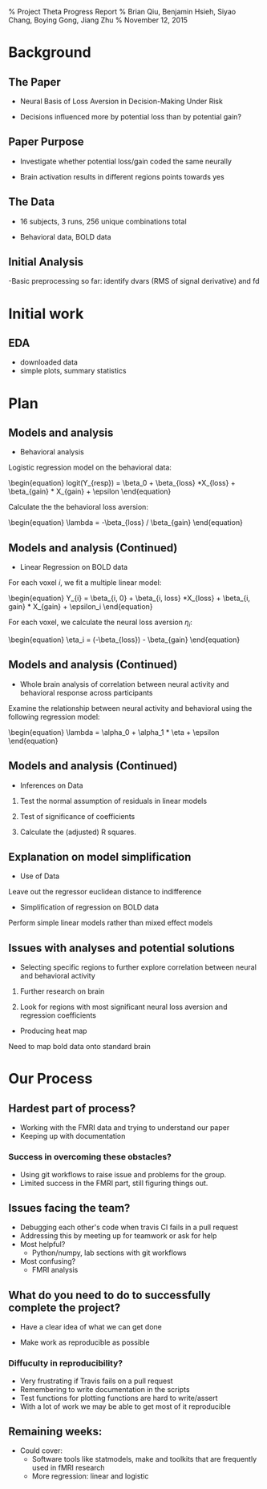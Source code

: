 % Project Theta Progress Report
% Brian Qiu, Benjamin Hsieh, Siyao Chang, Boying Gong, Jiang Zhu
% November 12, 2015

# Background

## The Paper
- Neural Basis of Loss Aversion in Decision-Making Under Risk

- Decisions influenced more by potential loss than by potential gain? 

## Paper Purpose
- Investigate whether potential loss/gain coded the same neurally

- Brain activation results in different regions points towards yes
 

## The Data

- 16 subjects, 3 runs, 256 unique combinations total

- Behavioral data, BOLD data

## Initial Analysis

-Basic preprocessing so far: identify dvars (RMS of signal derivative) and fd

# Initial work

## EDA

- downloaded data
- simple plots, summary statistics

# Plan

## Models and analysis

- Behavioral analysis

Logistic regression model on the behavioral data:

\begin{equation}
logit(Y_{resp}) = \beta_0 + \beta_{loss} *X_{loss} + \beta_{gain} * X_{gain}  + \epsilon
\end{equation}

Calculate the the behavioral loss aversion:

\begin{equation}
\lambda = -\beta_{loss} / \beta_{gain}
\end{equation}

## Models and analysis (Continued)

- Linear Regression on BOLD data

For each voxel $i$, we fit a multiple linear model:

\begin{equation}
Y_{i} = \beta_{i, 0} + \beta_{i, loss} *X_{loss} + \beta_{i, gain} * X_{gain}  + \epsilon_i
\end{equation}

For each voxel, we calculate the neural loss aversion $\eta_i$:

\begin{equation}
\eta_i = (-\beta_{loss}) - \beta_{gain}
\end{equation}

## Models and analysis (Continued)

- Whole brain analysis of correlation between neural activity and behavioral response across participants

Examine the relationship between neural activity and behavioral using the following regression model:

\begin{equation}
\lambda = \alpha_0 + \alpha_1 * \eta + \epsilon
\end{equation}

## Models and analysis (Continued)

- Inferences on Data

1. Test the normal assumption of residuals in linear models

2. Test of significance of coefficients

3. Calculate the (adjusted) R squares.

## Explanation on model simplification

- Use of Data

Leave out the regressor euclidean distance to indifference

- Simplification of regression on BOLD data

Perform simple linear models rather than mixed effect models

## Issues with analyses and potential solutions

- Selecting specific regions to further explore correlation between neural and behavioral activity

1. Further research on brain 

2. Look for regions with most significant neural loss aversion and regression coefficients

- Producing heat map

Need to map bold data onto standard brain

# Our Process

## Hardest part of process?
- Working with the FMRI data and trying to understand our paper
- Keeping up with documentation 

### Success in overcoming these obstacles?
- Using git workflows to raise issue and problems for the group.
- Limited success in the FMRI part, still figuring things out. 

## Issues facing the team?
- Debugging each other's code when travis CI fails in a pull request
- Addressing this by meeting up for teamwork or ask for help
- Most helpful?
    - Python/numpy, lab sections with git workflows
- Most confusing?
    - FMRI analysis

## What do you need to do to successfully complete the project?
- Have a clear idea of what we can get done

- Make work as reproducible as possible

### Diffuculty in reproducibility?
- Very frustrating if Travis fails on a pull request
- Remembering to write documentation in the scripts
- Test functions for plotting functions are hard to write/assert
- With a lot of work we may be able to get most of it reproducible

## Remaining weeks:
- Could cover:
    - Software tools like statmodels, make and toolkits that are frequently used in fMRI research
    - More regression: linear and logistic
